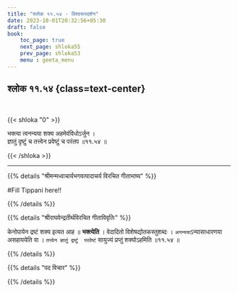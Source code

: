 ```yaml
---
title: "श्लोक ११.५४ - विश्वरूपदर्शन"
date: 2023-10-01T20:32:56+05:30
draft: false
book:
    toc_page: true
    next_page: shloka55
    prev_page: shloka53
    menu : geeta_menu
---
```




## श्लोक ११.५४  {class=text-center}

<br/>

{{< shloka  "0"  >}}

भक्त्या त्वनन्यया शक्य अहमेवंविधोऽर्जुन ।   
ज्ञातुं दृष्टुं च तत्त्वेन प्रवेष्टुं च परंतप ॥११.५४ ॥

{{< /shloka >}}

---


{{% details "श्रीमन्मध्वाचार्यभगवत्पादाचर्य विरचित  गीताभाष्य" %}}

#Fill  Tippani here!!

{{% /details %}}



{{% details "श्रीराघवेन्द्रतीर्थविरचित गीताविवृतिः" %}}

केनोपायेन द्रष्टं शक्य इत्यत आह ॥ **भक्त्येति** । 
वेदादितो विशेषद्योतकस्तुशब्दः । `अनन्यया`ऽन्यासाधारणया 
असहाययेति वा । `तत्त्वेन ज्ञातुं द्रष्टुं  परवेष्टं` 
सायुज्यं प्रप्तुं शक्योऽहमिति  ॥११.५४ ॥

{{% /details %}}



{{% details "पद विचार" %}}


{{% /details %}}
